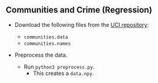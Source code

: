 Communities and Crime (Regression)
---
* Download the following files from the [UCI repository](https://archive.ics.uci.edu/ml/datasets/Communities+and+Crime):
  * `communities.data`
  * `communities.names`

* Preprocess the data.
    * Run `python3 preprocess.py`.
    	* This creates a `data.npy`.
